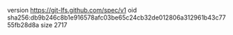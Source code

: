 version https://git-lfs.github.com/spec/v1
oid sha256:db9b246c8b1e916578afc03be65c24cb32de012806a312961b43c7755fb28d8a
size 2717
